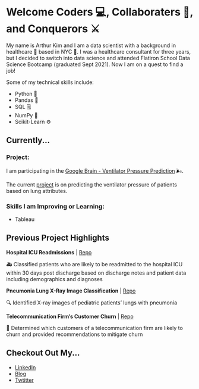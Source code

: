 # Welcome Coders 💻, Collaboraters 🤝, and Conquerors ⚔️

My name is Arthur Kim and I am a data scientist with a background in healthcare 🏥 based in NYC 🗽. I was a healthcare consultant for three years, but I decided to switch into data science and attended Flatiron School Data Science Bootcamp (graduated Sept 2021). Now I am on a quest to find a job!

Some of my technical skills include:
* Python 🐍
* Pandas 🐼
* SQL 🗒️
* NumPy 💯
* Scikit-Learn ⚙️

## Currently... 
### Project:
I am participating in the [Google Brain - Ventilator Pressure Prediction](https://www.kaggle.com/c/ventilator-pressure-prediction/overview) 🌬️.

The current [project](https://github.com/arthursjkim/ventilator_pressure_prediction) is on predicting the ventilator pressure of patients based on lung attributes.

### Skills I am Improving or Learning:
* Tableau

## Previous Project Highlights
__Hospital ICU Readmissions__ | [Repo](https://github.com/arthursjkim/hospital_readmissions_nlp)

🚑 Classified patients who are likely to be readmitted to the hospital ICU within 30 days post discharge based on discharge notes and patient data including demographics and diagnoses

__Pneumonia Lung X-Ray Image Classification__ | [Repo](https://github.com/arthursjkim/pneumonia_x-ray_classification)

🔍 Identified X-ray images of pediatric patients’ lungs with pneumonia

__Telecommunication Firm’s Customer Churn__ | [Repo](https://github.com/arthursjkim/SyriaTel_Customer_Churn)

📱 Determined which customers of a telecommunication firm are likely to churn and provided recommendations to mitigate churn

## Checkout Out My... 
* [LinkedIn](https://www.linkedin.com/in/arthursjkim/)
* [Blog](arthursjkim.medium.com)
* [Twtitter](https://twitter.com/ArthurSJKim)
